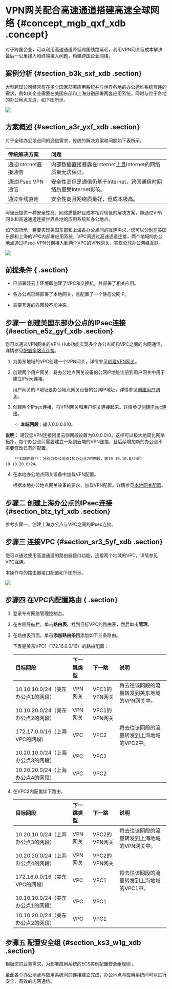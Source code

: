 # VPN网关配合高速通道搭建高速全球网络 {#concept_mgb_qxf_xdb .concept}

对于跨国企业，可以利用高速通道降低跨国线路延迟，利用VPN网关低成本解决最后一公里接入和终端接入问题，构建跨国企业网络。

## 案例分析 {#section_b3k_sxf_xdb .section}

大型跨国公司经常有在多个国家部署应用系统并与世界各地的办公运维系统互连的需求，例如某企业需要在美国东部和上海分别部署两套应用系统，同时与位于各地的办公地点互连，如下图所示。

![](http://static-aliyun-doc.oss-cn-hangzhou.aliyuncs.com/assets/img/13371/15382959323594_zh-CN.png)

## 方案概述 {#section_a3r_yxf_xdb .section}

对于全球办公地点间的通信需求，传统的解决方案和问题如下表所示。

|传统解决方案|问题|
|:-----|:-|
|通过Internet直接通信|内部数据直接暴露在Internet上且Internet的网络质量无法保证。|
|通过IPsec VPN通信|安全性高但是通信仍基于Internet，跨国通信时网络质量受Internet影响。|
|通过专线直连|安全性高且网络质量好，但成本极高。|

阿里云提供一种安全性高、网络质量好且成本相对较低的解决方案，即通过VPN网关和高速通道连接世界各地的应用系统和办公地点。

如下图所示，若要实现美国东部和上海各办公点间的互连需求，您可以分别在美国东部和上海的VPC内部署应用系统，VPC间通过高速通道连接，两个地域的办公地点通过IPsec-VPN分别接入到两个VPC的VPN网关，实现全球办公网络互联。

![](http://static-aliyun-doc.oss-cn-hangzhou.aliyuncs.com/assets/img/13371/15382959323595_zh-CN.png)

## 前提条件 { .section}

-   已部署好云上环境即创建了VPC和交换机，并部署了相关应用。

-   各办公点已经部署了本地网关，且配置了一个静态公网IP。

-   需要互连的各网段不能冲突。


## 步骤一 创建美国东部办公点的IPsec连接 {#section_e5z_gyf_xdb .section}

您可以通过VPN网关的VPN-Hub功能实现多个办公点间和VPC之间的内网通信，详情参见[配置多站点连接](intl.zh-CN/最佳实践/配置多站点连接.md#)。

1.  为美东地域的VPC创建一个VPN网关，详情参见[创建VPN网关](../../../../intl.zh-CN/用户指南/VPN网关管理.md#section_zv3_nyf_xdb)。
2.  创建两个用户网关，将办公地点网关设备的公网IP地址注册到用户网关中用于建立IPsec连接。

    用户网关的IP地址是办公地点网关设备的公网IP地址，详情参见[创建用户网关](../../../../intl.zh-CN/用户指南/用户网关管理.md#section_mwf_lxc_xdb)。

3.  创建两个IPsec连接，将VPN网关和用户网关连接起来。详情参见[创建IPsec连接](../../../../intl.zh-CN/用户指南/IPsec连接管理.md#section_mxd_fyc_xdb)。
    -   **本端网段**：输入0.0.0.0/0。

**说明：** 建议您VPN连接阿里云侧网段设置为0.0.0.0/0，这样可以极大地简化网络拓扑，每个办公点只需要建立一条到云端的VPN连接，且后续增加新的办公点不需要修改已有的配置。

    -   **对端网段**：分别为办公地点1和办公点2的网段，即10.10.10.0/24和10.10.20.0/24。

4.  在本地办公地点网关设备中加载VPN配置。

    根据本地办公地点网关设备的要求，加载VPN配置。详情参见[本地网关配置](intl.zh-CN/最佳实践/本地网关配置.md#)。


## 步骤二 创建上海办公点的IPsec连接 {#section_btz_tyf_xdb .section}

参考步骤一，创建上海办公点与VPC之间的IPsec连接。

## 步骤三 连接VPC {#section_sr3_5yf_xdb .section}

您可以通过使用高速通道的路由器接口功能，连接两个地域的VPC，详情参见[VPC互连](https://help.aliyun.com/document_detail/44842.html)。

本操作中的路由器接口配置如下图所示。

![](http://static-aliyun-doc.oss-cn-hangzhou.aliyuncs.com/assets/img/13371/15382959323596_zh-CN.png)

## 步骤四 在VPC内配置路由 { .section}

1.  登录专有网络管理控制台。
2.  在左侧导航栏，单击**路由表**，找到目标VPC的路由表，然后单击**管理**。
3.  在路由表页面，单击**添加路由条目**添加如下三条路由。

    下表是美东VPC1（172.16.0.0/16）的路由配置：

    |目标网段|下一跳类型|下一跳|说明|
    |:---|:----|:--|:-|
    |10.10.10.0/24（美东办公点1的网段）|VPN网关|VPC1的VPN网关|将去往该网段的流量转发到美东地域的VPN网关中。|
    |10.10.20.0/24（美东办公点2的网段）|VPN网关|VPC1的VPN网关|
    |172.17.0.0/16（上海VPC的网段）|VPC|VPC2|将去往该网段的流量转发到上海地域的VPC2中。|
    |10.20.10.0/24（上海办公点3的网段）|VPC|VPC2|
    |10.20.20.0/24（上海办公点4的网段）|VPC|VPC2|

4.  在VPC2内配置如下路由。

    |目标网段|下一跳类型|下一跳|说明|
    |:---|:----|:--|:-|
    |10.20.10.0/24（上海办公点3的网段）|VPN网关|VPC2的VPN网关|将去往该网段的流量转发到上海地域的VPN网关中。|
    |10.20.20.0/24（上海办公点4的网段）|VPN网关|VPC2的VPN网关|
    |172.16.0.0/16（美东VPC的网段）|VPC|VPC1|将去往该网段的流量转发到上海地域的VPC1中。|
    |10.10.10.0/24（美东办公点1的网段）|VPC|VPC1|
    |10.10.20.0/24（美东办公点2的网段）|VPC|VPC1|


## 步骤五 配置安全组 {#section_ks3_w1g_xdb .section}

根据您的业务需求，为部署应用系统的ECS实例配置安全组规则 。

至此各个办公地点与应用系统间的连接建立完成，办公地点与应用系统间可以进行安全、高效的内网通信。


